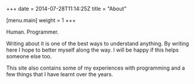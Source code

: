 +++
date = 2014-07-28T11:14:25Z
title = "About"

[menu.main]
  weight = 1
+++

Human. Programmer.

Writing about it is one of the best ways to understand anything. By writing here I hope to better myself along the way. I will be happy if this helps someone else too.

This site also contains some of my experiences with programming and a few things that I have learnt over the years.

